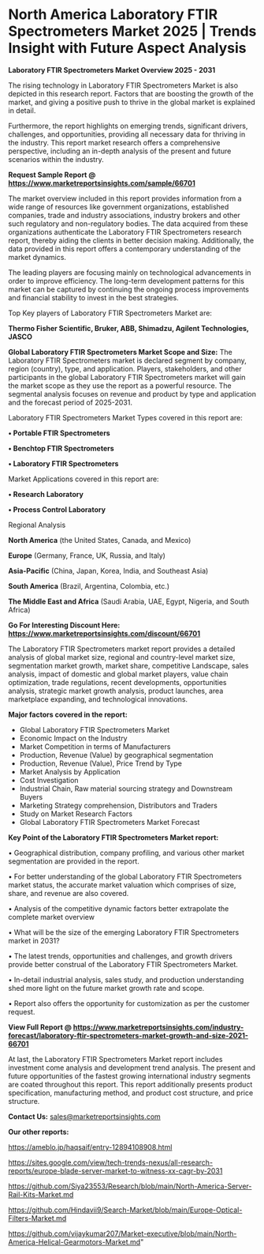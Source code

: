# North America Laboratory FTIR Spectrometers Market 2025 | Trends Insight with Future Aspect Analysis

<Strong> Laboratory FTIR Spectrometers Market Overview 2025 - 2031</strong>

The rising technology in Laboratory FTIR Spectrometers Market is also depicted in this research report. Factors that are boosting the growth of the market, and giving a positive push to thrive in the global market is explained in detail.

Furthermore, the report highlights on emerging trends, significant drivers, challenges, and opportunities, providing all necessary data for thriving in the industry. This report market research offers a comprehensive perspective, including an in-depth analysis of the present and future scenarios within the industry.

<strong>Request Sample Report @ <a href=https://www.marketreportsinsights.com/sample/66701>https://www.marketreportsinsights.com/sample/66701</a></strong>

The market overview included in this report provides information from a wide range of resources like government organizations, established companies, trade and industry associations, industry brokers and other such regulatory and non-regulatory bodies. The data acquired from these organizations authenticate the Laboratory FTIR Spectrometers research report, thereby aiding the clients in better decision making. Additionally, the data provided in this report offers a contemporary understanding of the market dynamics.

The leading players are focusing mainly on technological advancements in order to improve efficiency. The long-term development patterns for this market can be captured by continuing the ongoing process improvements and financial stability to invest in the best strategies.

Top Key players of Laboratory FTIR Spectrometers Market are:

<strong>Thermo Fisher Scientific, Bruker, ABB, Shimadzu, Agilent Technologies, JASCO</strong>

<strong><b>Global Laboratory FTIR Spectrometers Market Scope and Size:</b></strong>
The Laboratory FTIR Spectrometers market is declared segment by company, region (country), type, and application. Players, stakeholders, and other participants in the global Laboratory FTIR Spectrometers market will gain the market scope as they use the report as a powerful resource. The segmental analysis focuses on revenue and product by type and application and the forecast period of 2025-2031.

Laboratory FTIR Spectrometers Market Types covered in this report are:

<strong>• Portable FTIR Spectrometers

• Benchtop FTIR Spectrometers

• Laboratory FTIR Spectrometers</strong>

Market Applications covered in this report are:

<strong>• Research Laboratory

• Process Control Laboratory</strong> 

Regional Analysis

<strong>North America</strong> (the United States, Canada, and Mexico)

<strong>Europe</strong> (Germany, France, UK, Russia, and Italy)

<strong>Asia-Pacific</strong> (China, Japan, Korea, India, and Southeast Asia)

<strong>South America</strong> (Brazil, Argentina, Colombia, etc.)

<strong>The Middle East and Africa</strong> (Saudi Arabia, UAE, Egypt, Nigeria, and South Africa)

<strong>Go For Interesting Discount Here: <a href=https://www.marketreportsinsights.com/discount/66701>https://www.marketreportsinsights.com/discount/66701</a></strong>

The Laboratory FTIR Spectrometers market report provides a detailed analysis of global market size, regional and country-level market size, segmentation market growth, market share, competitive Landscape, sales analysis, impact of domestic and global market players, value chain optimization, trade regulations, recent developments, opportunities analysis, strategic market growth analysis, product launches, area marketplace expanding, and technological innovations.

<strong><b>Major factors covered in the report:</b></strong>
<ul>
  <li>Global Laboratory FTIR Spectrometers Market </li>
  <li>Economic Impact on the Industry</li>
  <li>Market Competition in terms of Manufacturers</li>
  <li>Production, Revenue (Value) by geographical segmentation</li>
  <li>Production, Revenue (Value), Price Trend by Type</li>
  <li>Market Analysis by Application</li>
  <li>Cost Investigation</li>
  <li>Industrial Chain, Raw material sourcing strategy and Downstream Buyers</li>
  <li>Marketing Strategy comprehension, Distributors and Traders</li>
  <li>Study on Market Research Factors</li>
  <li>Global Laboratory FTIR Spectrometers Market Forecast</li>
</ul>

<strong><b>Key Point of the Laboratory FTIR Spectrometers Market report:</b></strong>

• Geographical distribution, company profiling, and various other market segmentation are provided in the report.

• For better understanding of the global Laboratory FTIR Spectrometers market status, the accurate market valuation which comprises of size, share, and revenue are also covered.

• Analysis of the competitive dynamic factors better extrapolate the complete market overview

• What will be the size of the emerging Laboratory FTIR Spectrometers market in 2031?

• The latest trends, opportunities and challenges, and growth drivers provide better construal of the Laboratory FTIR Spectrometers Market.

• In-detail industrial analysis, sales study, and production understanding shed more light on the future market growth rate and scope.

• Report also offers the opportunity for customization as per the customer request.

<strong><b>View Full Report @ <a href=https://www.marketreportsinsights.com/industry-forecast/laboratory-ftir-spectrometers-market-growth-and-size-2021-66701>https://www.marketreportsinsights.com/industry-forecast/laboratory-ftir-spectrometers-market-growth-and-size-2021-66701</a></b></strong>


At last, the Laboratory FTIR Spectrometers Market report includes investment come analysis and development trend analysis. The present and future opportunities of the fastest growing international industry segments are coated throughout this report. This report additionally presents product specification, manufacturing method, and product cost structure, and price structure.

<strong>Contact Us:</strong>
sales@marketreportsinsights.com

<strong>Our other reports:</strong>

<a href=https://ameblo.jp/haqsaif/entry-12894108908.html>https://ameblo.jp/haqsaif/entry-12894108908.html</a>

<a href=https://sites.google.com/view/tech-trends-nexus/all-research-reports/europe-blade-server-market-to-witness-xx-cagr-by-2031>https://sites.google.com/view/tech-trends-nexus/all-research-reports/europe-blade-server-market-to-witness-xx-cagr-by-2031</a>

<a href=https://github.com/Siya23553/Research/blob/main/North-America-Server-Rail-Kits-Market.md>https://github.com/Siya23553/Research/blob/main/North-America-Server-Rail-Kits-Market.md</a>

<a href=https://github.com/Hindavii9/Search-Market/blob/main/Europe-Optical-Filters-Market.md>https://github.com/Hindavii9/Search-Market/blob/main/Europe-Optical-Filters-Market.md</a>

<a href=https://github.com/vijaykumar207/Market-executive/blob/main/North-America-Helical-Gearmotors-Market.md>https://github.com/vijaykumar207/Market-executive/blob/main/North-America-Helical-Gearmotors-Market.md</a>"
